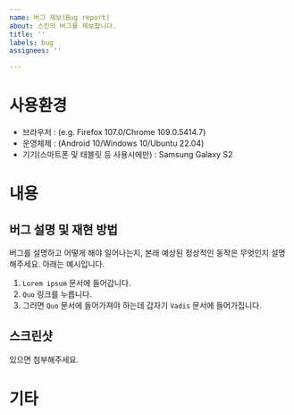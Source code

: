 ```yaml
---
name: 버그 제보(Bug report)
about: 스킨의 버그를 제보합니다.
title: ''
labels: bug
assignees: ''

---
```


# 사용환경
* 브라우저 : (e.g. Firefox 107.0/Chrome 109.0.5414.7)
* 운영체제 : (Android 10/Windows 10/Ubuntu 22.04)
* 기기(스마트폰 및 태블릿 등 사용시에만) : Samsung Galaxy S2

# 내용
## 버그 설명 및 재현 방법
버그를 설명하고 어떻게 해야 일어나는지, 본래 예상된 정상적인 동작은 무엇인지 설명해주세요. 아래는 예시입니다.
1. `Lorem ipsum` 문서에 들어갑니다.
1. `Quo` 링크를 누릅니다.
1. 그러면 `Quo` 문서에 들어가져야 하는데 갑자기 `Vadis` 문서에 들어가집니다.

## 스크린샷
있으면 첨부해주세요.

# 기타
